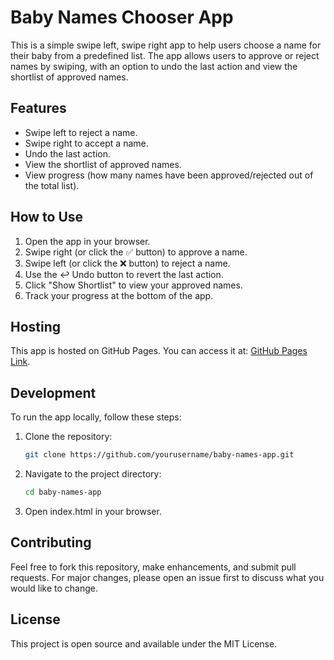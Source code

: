# Baby Names Chooser App

This is a simple swipe left, swipe right app to help users choose a name for their baby from a predefined list. The app allows users to approve or reject names by swiping, with an option to undo the last action and view the shortlist of approved names.

## Features

- Swipe left to reject a name.
- Swipe right to accept a name.
- Undo the last action.
- View the shortlist of approved names.
- View progress (how many names have been approved/rejected out of the total list).

## How to Use

1. Open the app in your browser.
2. Swipe right (or click the ✅ button) to approve a name.
3. Swipe left (or click the ❌ button) to reject a name.
4. Use the ↩️ Undo button to revert the last action.
5. Click "Show Shortlist" to view your approved names.
6. Track your progress at the bottom of the app.

## Hosting

This app is hosted on GitHub Pages. You can access it at: [GitHub Pages Link](https://dagurbj.github.io/baby-names-app).

## Development

To run the app locally, follow these steps:

1. Clone the repository:
   ```sh
   git clone https://github.com/yourusername/baby-names-app.git
   ```
2. Navigate to the project directory:
   ```sh
   cd baby-names-app
   ```
3. Open index.html in your browser.

## Contributing

Feel free to fork this repository, make enhancements, and submit pull requests. For major changes, please open an issue first to discuss what you would like to change.

## License

This project is open source and available under the MIT License.
